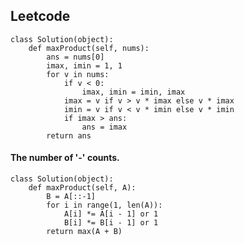 ## Leetcode
```
class Solution(object):
    def maxProduct(self, nums):
        ans = nums[0]
        imax, imin = 1, 1
        for v in nums:
            if v < 0:
                imax, imin = imin, imax
            imax = v if v > v * imax else v * imax
            imin = v if v < v * imin else v * imin
            if imax > ans:
                ans = imax
        return ans
```
#### The number of '-' counts.
```
class Solution(object):
    def maxProduct(self, A):
        B = A[::-1]
        for i in range(1, len(A)):
            A[i] *= A[i - 1] or 1
            B[i] *= B[i - 1] or 1
        return max(A + B)            
```
        
        

        
        
                
        
        


        
